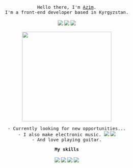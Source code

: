 <p align="center">
  <samp>Hello there, I'm <a href="https://akmatoff.com">Azim</a>.</samp>
  <br>
  <samp>I'm a front-end developer based in Kyrgyzstan.</samp>
  <br><br>
  <a href="mailto:akmatoff.exe@gmail.com"><img src="https://img.shields.io/badge/akmatoff.exe%40gmail.com-red?logo=Gmail&logoColor=white&labelColor=red"></a>
  <a href="https://www.linkedin.com/in/akmatoff/"><img src="https://img.shields.io/badge/akmatoff-blue?logo=linkedin&logoColor=white&labelColor=blue"></a>
  <a href="https://t.me/azimoffs"><img src="https://img.shields.io/badge/azimoffs-blue?logo=telegram&logoColor=white&labelColor=blue"></a>
  <br><br>
  <img align="center" src="https://media1.giphy.com/media/v1.Y2lkPTc5MGI3NjExYmd0ZTR5NWR6cjIxOXI0a2ppeml3cmZ2ODhtNW9pOWoxZTY1cXQydCZlcD12MV9pbnRlcm5hbF9naWZfYnlfaWQmY3Q9Zw/jIqh3ym2s7GU/giphy.webp" height="280px">
</p>

<p align="center">
  <samp>- Currently looking for new opportunities...</samp>
  <br>
  <samp>- I also make electronic music.  </samp>
  <a href="https://soundcloud.com/jaraitsans"><img src="https://img.shields.io/badge/jaraitsans-orange?logo=soundcloud&logoColor=white&labelColor=orange"></a>
  <a href="https://open.spotify.com/artist/3w4T6zfdjoc4I2rUSJA9f1"><img src="https://img.shields.io/badge/jaraitsans-green?logo=spotify&logoColor=white&labelColor=green"></a>
  <br>
  <samp>- And love playing guitar.</samp>
</p>

<p align="center">
  <samp><strong>My skills</strong></samp><br><br>
  <img src="https://img.shields.io/badge/React-blue?logo=react&logoColor=white&labelColor=blue">
  <img src="https://img.shields.io/badge/TypeScript-blue?logo=typescript&logoColor=white&labelColor=blue">
  <img src="https://img.shields.io/badge/JavaScript-yellow?logo=javascript&logoColor=white&labelColor=yellow">
  <img src="https://img.shields.io/badge/Next.js-white?logo=next.js&logoColor=black&labelColor=white">
</p>
